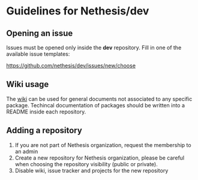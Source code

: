 # Guidelines for Nethesis/dev

## Opening an issue

Issues must be opened only inside the **dev** repository. Fill in one of the available issue templates:

https://github.com/nethesis/dev/issues/new/choose

## Wiki usage

The [wiki](https://github.com/Nethesis/dev/wiki) can be used for general documents not associated to any specific package. Techincal documentation of packages should be written into a README inside each repository.

## Adding a repository


1. If you are not part of Nethesis organization, request the membership to an admin
2. Create a new repository for Nethesis organization, please be careful when choosing the repository visibility (public or private). 
3. Disable wiki, issue tracker and projects for the new repository

